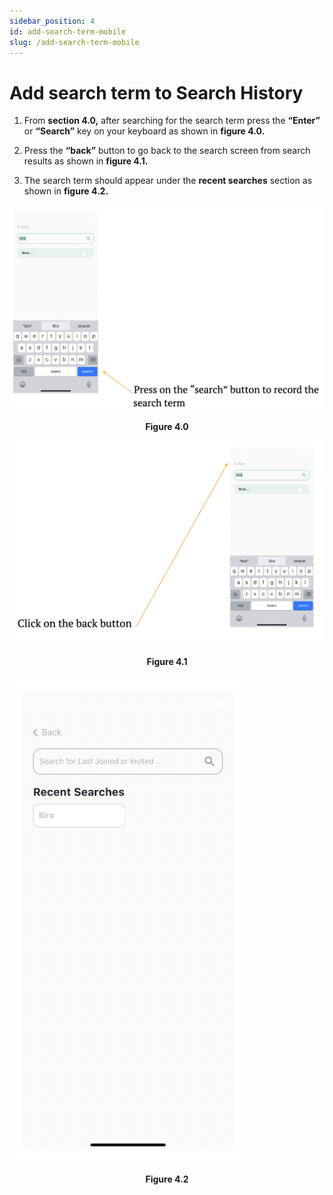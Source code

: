 ```yaml
---
sidebar_position: 4
id: add-search-term-mobile
slug: /add-search-term-mobile
---
```


# Add search term to Search History

1. From **section 4.0,** after searching for the search term press the **“Enter”** or **“Search”** key on your keyboard as shown in **figure 4.0.**

2. Press the **“back”** button to go back to the search screen from search results as shown in **figure 4.1.**

3. The search term should appear under the **recent searches** section as shown in **figure 4.2.**

![Figure 4.0](/img/search-term1.png)
<center><b>Figure 4.0</b></center>

![Figure 4.1](/img/search-term2.png)
<center><b>Figure 4.1</b></center>

![Figure 4.2](/img/search-term3.png)
<center><b>Figure 4.2</b></center>